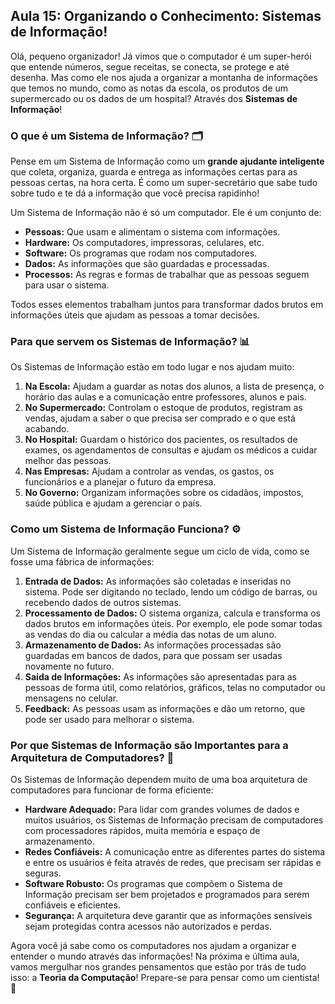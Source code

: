 ## Aula 15: Organizando o Conhecimento: Sistemas de Informação!

Olá, pequeno organizador! Já vimos que o computador é um super-herói que entende números, segue receitas, se conecta, se protege e até desenha. Mas como ele nos ajuda a organizar a montanha de informações que temos no mundo, como as notas da escola, os produtos de um supermercado ou os dados de um hospital? Através dos **Sistemas de Informação**!

### O que é um Sistema de Informação? 🗂️

Pense em um Sistema de Informação como um **grande ajudante inteligente** que coleta, organiza, guarda e entrega as informações certas para as pessoas certas, na hora certa. É como um super-secretário que sabe tudo sobre tudo e te dá a informação que você precisa rapidinho!

Um Sistema de Informação não é só um computador. Ele é um conjunto de:

*   **Pessoas:** Que usam e alimentam o sistema com informações.
*   **Hardware:** Os computadores, impressoras, celulares, etc.
*   **Software:** Os programas que rodam nos computadores.
*   **Dados:** As informações que são guardadas e processadas.
*   **Processos:** As regras e formas de trabalhar que as pessoas seguem para usar o sistema.

Todos esses elementos trabalham juntos para transformar dados brutos em informações úteis que ajudam as pessoas a tomar decisões.

### Para que servem os Sistemas de Informação? 📊

Os Sistemas de Informação estão em todo lugar e nos ajudam muito:

1.  **Na Escola:** Ajudam a guardar as notas dos alunos, a lista de presença, o horário das aulas e a comunicação entre professores, alunos e pais.
2.  **No Supermercado:** Controlam o estoque de produtos, registram as vendas, ajudam a saber o que precisa ser comprado e o que está acabando.
3.  **No Hospital:** Guardam o histórico dos pacientes, os resultados de exames, os agendamentos de consultas e ajudam os médicos a cuidar melhor das pessoas.
4.  **Nas Empresas:** Ajudam a controlar as vendas, os gastos, os funcionários e a planejar o futuro da empresa.
5.  **No Governo:** Organizam informações sobre os cidadãos, impostos, saúde pública e ajudam a gerenciar o país.

### Como um Sistema de Informação Funciona? ⚙️

Um Sistema de Informação geralmente segue um ciclo de vida, como se fosse uma fábrica de informações:

1.  **Entrada de Dados:** As informações são coletadas e inseridas no sistema. Pode ser digitando no teclado, lendo um código de barras, ou recebendo dados de outros sistemas.
2.  **Processamento de Dados:** O sistema organiza, calcula e transforma os dados brutos em informações úteis. Por exemplo, ele pode somar todas as vendas do dia ou calcular a média das notas de um aluno.
3.  **Armazenamento de Dados:** As informações processadas são guardadas em bancos de dados, para que possam ser usadas novamente no futuro.
4.  **Saída de Informações:** As informações são apresentadas para as pessoas de forma útil, como relatórios, gráficos, telas no computador ou mensagens no celular.
5.  **Feedback:** As pessoas usam as informações e dão um retorno, que pode ser usado para melhorar o sistema.

### Por que Sistemas de Informação são Importantes para a Arquitetura de Computadores? 🧠

Os Sistemas de Informação dependem muito de uma boa arquitetura de computadores para funcionar de forma eficiente:

*   **Hardware Adequado:** Para lidar com grandes volumes de dados e muitos usuários, os Sistemas de Informação precisam de computadores com processadores rápidos, muita memória e espaço de armazenamento.
*   **Redes Confiáveis:** A comunicação entre as diferentes partes do sistema e entre os usuários é feita através de redes, que precisam ser rápidas e seguras.
*   **Software Robusto:** Os programas que compõem o Sistema de Informação precisam ser bem projetados e programados para serem confiáveis e eficientes.
*   **Segurança:** A arquitetura deve garantir que as informações sensíveis sejam protegidas contra acessos não autorizados e perdas.

Agora você já sabe como os computadores nos ajudam a organizar e entender o mundo através das informações! Na próxima e última aula, vamos mergulhar nos grandes pensamentos que estão por trás de tudo isso: a **Teoria da Computação**! Prepare-se para pensar como um cientista! 🔬

